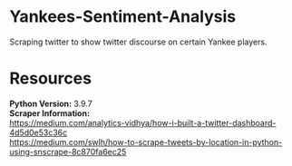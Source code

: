 # Yankees-Sentiment-Analysis
Scraping twitter to show twitter discourse on certain Yankee players.

# Resources
**Python Version:** 3.9.7           
**Scraper Information:**            
https://medium.com/analytics-vidhya/how-i-built-a-twitter-dashboard-4d5d0e53c36c            
https://medium.com/swlh/how-to-scrape-tweets-by-location-in-python-using-snscrape-8c870fa6ec25
